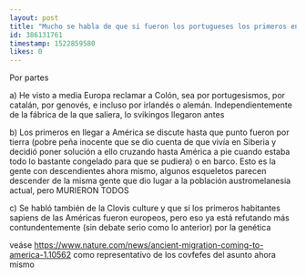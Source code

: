 ```yaml
---
layout: post
title: "Mucho se habla de que si fueron los portugueses los primeros en llegar a América de la mano de Colón, que si en realidad fueron los vikingos quienes llegaron cientos de años antes, que si fueron los musulmanes que llegaron poco antes de los anteriores, que si fueron los asiáticos, etc, etc, etc. También se habla de los flujos migratorios humanos a partir de pruebas genéticas que podría señalar que ya hubo contacto entre gentes de occidente y América ya en la época de los denisovanos, es decir, en la prehistoria. Qué sabes tú al respecto? Quiénes fueron realmente los primeros en llegar a América, y más aún, cuanta gente llegó a América antes de Colón?"
id: 386131761
timestamp: 1522859580
likes: 0
---
```


 Por partes

a) He visto a media Europa reclamar a Colón, sea por portugesismos, por catalán, por genovés, e incluso por irlandés o alemán. Independientemente de la fábrica de la que saliera, lo svikingos llegaron antes

b) Los primeros en llegar a América se discute hasta que punto fueron por tierra (pobre peña inocente que se dio cuenta de que vivía en Siberia y decidió poner solución a ello cruzando hasta América a pie cuando estaba todo lo bastante congelado para que se pudiera) o en barco. Esto es la gente con descendientes ahora mismo, algunos esqueletos parecen descender de la misma gente que dio lugar a la población austromelanesia actual, pero MURIERON TODOS

c) Se habló también de la Clovis culture y que si los primeros habitantes sapiens de las Américas fueron europeos, pero eso ya está refutando más contundentemente (sin debate serio como lo anterior) por la genética

veáse <https://www.nature.com/news/ancient-migration-coming-to-america-1.10562> como representativo de los covfefes del asunto ahora mismo